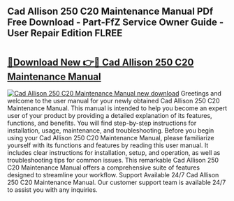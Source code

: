 ## Cad Allison 250 C20 Maintenance Manual PDf Free Download - Part-FfZ Service Owner Guide - User Repair Edition FLREE

# <h2><a href="http://bc53988.oget.top/?id=Cad+Allison+250+C20+Maintenance+Manual">🔗Download New 👉🔴 Cad Allison 250 C20 Maintenance Manual</a></h2>

[![Cad Allison 250 C20 Maintenance Manual new download](https://i.imgur.com/5g1atiW.png)](http://bc53988.oget.top/?id=Cad+Allison+250+C20+Maintenance+Manual)
Greetings and welcome to the user manual for your newly obtained Cad Allison 250 C20 Maintenance Manual. This manual is intended to help you become an expert user of your product by providing a detailed explanation of its features, functions, and benefits. You will find step-by-step instructions for installation, usage, maintenance, and troubleshooting. Before you begin using your Cad Allison 250 C20 Maintenance Manual, please familiarize yourself with its functions and features by reading this user manual. It includes clear instructions for installation, setup, and operation, as well as troubleshooting tips for common issues. This remarkable Cad Allison 250 C20 Maintenance Manual offers a comprehensive suite of features designed to streamline your workflow. Support Available 24/7 Cad Allison 250 C20 Maintenance Manual. Our customer support team is available 24/7 to assist you with any inquiries.
